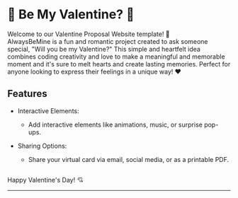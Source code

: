 # 🥰 Be My Valentine? 🥰

Welcome to our Valentine Proposal Website template! 💖<br/>
AlwaysBeMine is a fun and romantic project created to ask someone special, "Will you be my Valentine?" This simple and heartfelt idea combines coding creativity and love to make a meaningful and memorable moment and it's sure to melt hearts and create lasting memories. Perfect for anyone looking to express their feelings in a unique way! ❤️
## Features

- Interactive Elements:
  - Add interactive elements like animations, music, or surprise pop-ups.
  
- Sharing Options:
  - Share your virtual card via email, social media, or as a printable PDF.

## 

Happy Valentine's Day! 💘

---
